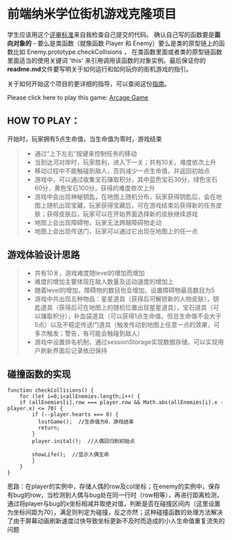 
前端纳米学位街机游戏克隆项目
===============================

学生应该用这个[评审标准](https://review.udacity.com/#!/rubrics/499/view)来自我检查自己提交的代码。 确认自己写的函数要是**面向对象的** -  要么是类函数（就像函数 Player 和 Enemy）要么是类的原型链上的函数比如 Enemy.prototype.checkCollisions ， 在类函数里面或者类的原型链函数里面适当的使用关键词 'this' 来引用调用该函数的对象实例。最后保证你的**readme.md**文件要写明关于如何运行和如何玩你的街机游戏的指引。

关于如何开始这个项目的更详细的指导，可以查阅这份[指南](https://gdgdocs.org/document/d/1v01aScPjSWCCWQLIpFqvg3-vXLH2e8_SZQKC8jNO0Dc/pub?embedded=true)。

Please click here to play this game: [Arcage Game](https://moonliujk.github.io/Doll-Adventure/)

## HOW TO PLAY：
 开始时，玩家拥有5点生命值，当生命值为零时，游戏结束
>* 通过“上下左右”按键来控制任务的移动
>* 当到达河对岸时，玩家胜利，进入下一关；共有10关，难度依次上升
>* 移动过程中不能触碰到敌人，否则减少一点生命值，并返回初始点
>* 游戏中，可以通过收集宝石赚取积分，其中蓝色宝石30分，绿色宝石60分，黄色宝石100分，获得的难度依次上升
>* 游戏中会出现神秘钥匙，在地图上随机分布，玩家获得钥匙后，会在地图上随机出现宝藏，玩家获得宝藏后，可在游戏结束后获得新的任务皮肤；获得皮肤后，玩家可以在开始界面选择新的皮肤继续游戏
>* 地图上会出现障碍物，玩家无法跨越障碍物走动
>* 地图上会出现传送门，玩家可以通过它出现在地图上的任一点

## 游戏体验设计思路
>* 共有10关，游戏难度随level的增加而增加
>* 难度的增加主要体现在敌人数量及运动速度的增加上
>* 随着level的增加，障碍物的数目也会增加，设置障碍物最高数目为5
>* 游戏中共出现五种物品：星星道具（获得后可解锁新的人物皮肤），钥匙道具（获得后可在地图上的随机位置出现星星道具），宝石道具（可以赚取积分），补血袋道具（可以获得1点生命值，但总生命值不会大于5点）以及不稳定传送门道具（触发传动到地图上任意一点的效果，可多次触发；警告，有可能会触碰到敌人）
>* 游戏中设置排名机制，通过sessionStorage实现数据存储，可以实现用户刷新界面后记录依旧保持

## 碰撞函数的实现

    function checkCollisions() {
        for (let i=0;i<allEnemies.length;i++) {
        if (allEnemies[i].row === player.row && Math.abs(allEnemies[i].x - player.x) <= 70) {
            if (--player.hearts === 0) {
              lostGame();  //生命值为0，游戏结束
              return;
            }
            player.inital();  //人偶回归到初始点

            showLife();  //显示人偶生命
            }
        }
    }


思路：在player的实例中，存储人偶的row及col坐标；在enemy的实例中，保存有bug的row，当检测到人偶与bug处在同一行时（row相等），再进行距离检测，通过将player与bug的x坐标相减并取绝对值，判断是否在碰撞区间内（这里设置为坐标间距为70），满足则判定为碰撞，反之亦然；这种碰撞函数的处理方法解决了由于屏幕动画刷新速度过快导致坐标更新不及时而造成的小人生命值重复流失的问题
